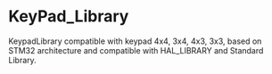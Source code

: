 # KeyPad_Library
KeypadLibrary compatible with keypad 4x4, 3x4, 4x3, 3x3, based on STM32 architecture and compatible with HAL_LIBRARY and Standard Library.
